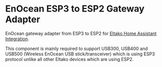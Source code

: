 # EnOcean ESP3 to ESP2 Gateway Adapter

EnOcean gateway adapter from ESP3 to ESP2 for [Eltako Home Assistant Integration](https://github.com/grimmpp/home-assistant-eltako).

This component is mainly required to support USB300, USB400 and USB500 (Wireless EnOcean USB stick/transceiver) which is using ESP3 protocol unlike all other Eltako devices which are using ESP2.
